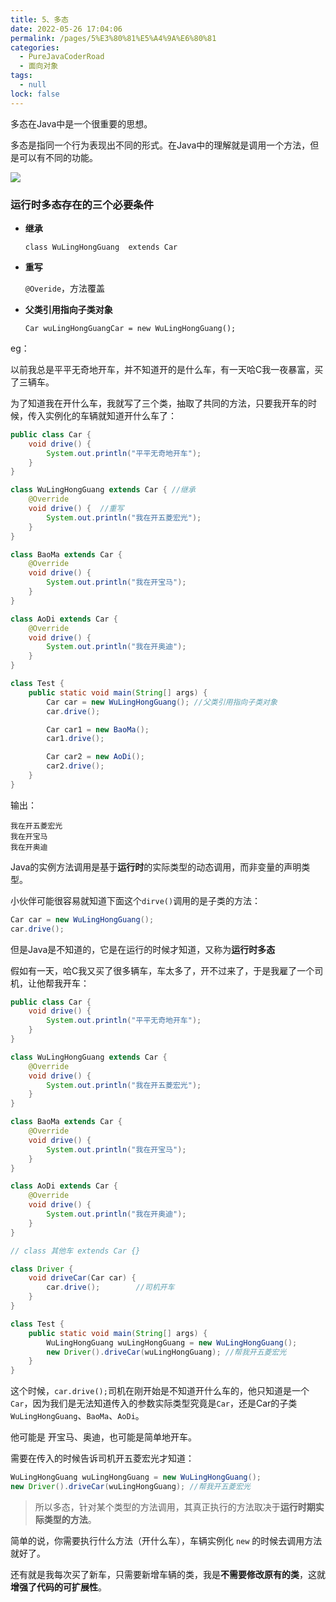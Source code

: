 ```yaml
---
title: 5、多态
date: 2022-05-26 17:04:06
permalink: /pages/5%E3%80%81%E5%A4%9A%E6%80%81
categories: 
  - PureJavaCoderRoad
  - 面向对象
tags: 
  - null
lock: false
---
```

多态在Java中是一个很重要的思想。

多态是指同一个行为表现出不同的形式。在Java中的理解就是调用一个方法，但是可以有不同的功能。

![](https://blog-1253198264.cos.ap-guangzhou.myqcloud.com/image-20210112164950977.png)



### 运行时多态存在的三个必要条件

- **继承**  

  `class WuLingHongGuang  extends Car` 

- **重写**

  `@Overide`，方法覆盖

- **父类引用指向子类对象** 

  `Car wuLingHongGuangCar = new WuLingHongGuang();`

  

eg：

以前我总是平平无奇地开车，并不知道开的是什么车，有一天哈C我一夜暴富，买了三辆车。

为了知道我在开什么车，我就写了三个类，抽取了共同的方法，只要我开车的时候，传入实例化的车辆就知道开什么车了：

```java
public class Car {
    void drive() {
        System.out.println("平平无奇地开车");
    }
}

class WuLingHongGuang extends Car { //继承
    @Override
    void drive() {	//重写
        System.out.println("我在开五菱宏光");
    }
}

class BaoMa extends Car {
    @Override
    void drive() {
        System.out.println("我在开宝马");
    }
}

class AoDi extends Car {
    @Override
    void drive() {
        System.out.println("我在开奥迪");
    }
}

class Test {
    public static void main(String[] args) {
        Car car = new WuLingHongGuang(); //父类引用指向子类对象
        car.drive();

        Car car1 = new BaoMa();
        car1.drive();

        Car car2 = new AoDi();
        car2.drive();
    }
}
```

输出：

```
我在开五菱宏光
我在开宝马
我在开奥迪
```

Java的实例方法调用是基于**运行时**的实际类型的动态调用，而非变量的声明类型。

小伙伴可能很容易就知道下面这个`dirve()`调用的是子类的方法：

```java
Car car = new WuLingHongGuang();
car.drive(); 
```

但是Java是不知道的，它是在运行的时候才知道，又称为**运行时多态**



假如有一天，哈C我又买了很多辆车，车太多了，开不过来了，于是我雇了一个司机，让他帮我开车：

```java
public class Car {
    void drive() {
        System.out.println("平平无奇地开车");
    }
}

class WuLingHongGuang extends Car {
    @Override
    void drive() {
        System.out.println("我在开五菱宏光");
    }
}

class BaoMa extends Car {
    @Override
    void drive() {
        System.out.println("我在开宝马");
    }
}

class AoDi extends Car {
    @Override
    void drive() {
        System.out.println("我在开奥迪");
    }
}

// class 其他车 extends Car {}

class Driver {
    void driveCar(Car car) {
        car.drive();		//司机开车
    }
}

class Test {
    public static void main(String[] args) {
        WuLingHongGuang wuLingHongGuang = new WuLingHongGuang();
        new Driver().driveCar(wuLingHongGuang); //帮我开五菱宏光
    }
}
```

这个时候，`car.drive();`司机在刚开始是不知道开什么车的，他只知道是一个`Car`，因为我们是无法知道传入的参数实际类型究竟是`Car`，还是Car的子类`WuLingHongGuang`、`BaoMa`、`AoDi`。



他可能是 开宝马、奥迪，也可能是简单地开车。



需要在传入的时候告诉司机开五菱宏光才知道：

```java
WuLingHongGuang wuLingHongGuang = new WuLingHongGuang();
new Driver().driveCar(wuLingHongGuang); //帮我开五菱宏光
```

> 所以多态，针对某个类型的方法调用，其真正执行的方法取决于**运行时期实际类型的方法**。

简单的说，你需要执行什么方法（开什么车），车辆实例化 `new` 的时候去调用方法就好了。



还有就是我每次买了新车，只需要新增车辆的类，我是**不需要修改原有的类**，这就**增强了代码的可扩展性**。